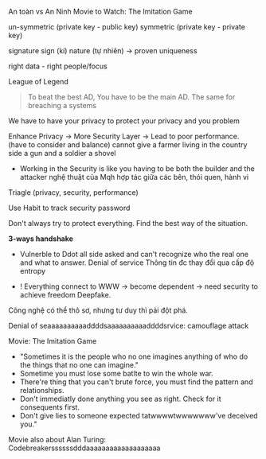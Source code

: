An toàn vs An Ninh
Movie to Watch: The Imitation Game

un-symmetric (private key - public key)
symmetric (private key - private key)

signature
	sign (kí)
	nature (tự nhiên)
-> proven uniqueness

right data - right people/focus

League of Legend
> To beat the best AD, You have to be the main AD. The same for breaching a systems

We have to have your privacy to protect your privacy and you
	problem 

Enhance Privacy -> More Security Layer -> Lead to poor performance. (have to consider and balance)
	cannot give a farmer living in the country side a gun and a soldier a shovel

+ Working in the Security is like you having to be both the builder and the attacker
	nghệ thuật của Mqh hợp tác giữa các bên, thói quen, hành vi 

Triagle (privacy, security, performance)

Use Habit to track security password

Don't always try to protect everything. Find the best way of the situation.

**3-ways handshake**
+ Vulnerble to Ddot
all side asked and can't recognize who the real one and what to answer. 
	Denial of service
Thông tin đc thay đổi qua cấp độ entropy

+ ! Everything connect to WWW -> become dependent -> need security to achieve freedom
Deepfake.

Công nghệ có thể thô sơ, nhưng tư duy thì pải đột phá.

Denial of seaaaaaaaaaaddddsaaaaaaaaaaddddsrvice: camouflage attack

Movie: The Imitation Game
+ "Sometimes it is the people who no one imagines anything of who do the things that no one can imagine."
+ Sometime you must lose some batlte to win the whole war.
+ There're thing that you can't brute force, you must find the pattern and relationships.
+ Don't immediatly done anything you see as right. Check for it consequents first.
+ Don't give lies to someone expected tatwwwwtwwwwwww've deceived you."

Movie also about Alan Turing: Codebreakerssssssdddaaaaaaaaaaaaaaaaaaa